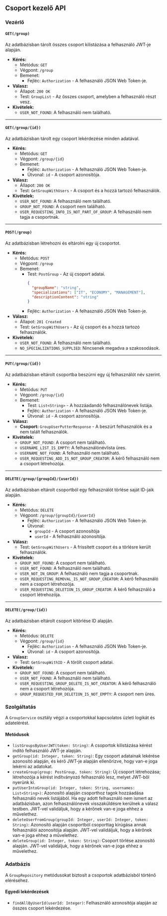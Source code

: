 ## Csoport kezelő API

### Vezérlő

#### `GET(/group)`

Az adatbázisban tárolt összes csoport kilistázása a felhasználó JWT-je alapján.

- **Kérés:**
  - Metódus: `GET`
  - Végpont: `/group`
  - Bemenet:
    - Fejléc: `Authorization` - A felhasználó JSON Web Token-je.
- **Válasz:**
  - Állapot: `200 OK`
  - Test: `GroupList` - Az összes csoport, amelyben a felhasználó részt vesz.
- **Kivételek:**
  - `USER_NOT_FOUND`: A felhasználó nem található.

---

#### `GET(/group/{id})`

Az adatbázisban tárolt egy csoport lekérdezése minden adatával.

- **Kérés:**
  - Metódus: `GET`
  - Végpont: `/group/{id}`
  - Bemenet:
    - Fejléc: `Authorization` - A felhasználó JSON Web Token-je.
    - Útvonal: `id` - A csoport azonosítója.
- **Válasz:**
  - Állapot: `200 OK`
  - Test: `GetGroupWithUsers` - A csoport és a hozzá tartozó felhasználók.
- **Kivételek:**
  - `USER_NOT_FOUND`: A felhasználó nem található.
  - `GROUP_NOT_FOUND`: A csoport nem található.
  - `USER_REQUESTING_INFO_IS_NOT_PART_OF_GROUP`: A felhasználó nem tagja a csoportnak.

---

#### `POST(/group)`

Az adatbázisban létrehozni és eltárolni egy új csoportot.

- **Kérés:**
  - Metódus: `POST`
  - Végpont: `/group`
  - Bemenet:
    - Test: `PostGroup` - Az új csoport adatai.
      ```json
      {
        "groupName": "string",
        "specializations": ["IT", "ECONOMY", "MANAGEMENT"],
        "descriptionContent": "string"
      }
      ```
    - Fejléc: `Authorization` - A felhasználó JSON Web Token-je.
- **Válasz:**
  - Állapot: `201 Created`
  - Test: `GetGroupWithUsers` - Az új csoport és a hozzá tartozó felhasználók.
- **Kivételek:**
  - `USER_NOT_FOUND`: A felhasználó nem található.
  - `NO_SPECIALIZATIONS_SUPPLIED`: Nincsenek megadva a szakosodások.

---

#### `PUT(/group/{id})`

Az adatbázisban eltárolt csoportba beszúrni egy új felhasználót név szerint.

- **Kérés:**
  - Metódus: `PUT`
  - Végpont: `/group/{id}`
  - Bemenet:
    - Test: `List<String>` - A hozzáadandó felhasználónevek listája.
    - Fejléc: `Authorization` - A felhasználó JSON Web Token-je.
    - Útvonal: `id` - A csoport azonosítója.
- **Válasz:**
  - **Csoport:** `GroupUserPutterResponse` - A beszúrt felhasználók és a nem talált felhasználók.
- **Kivételek:**
  - `GROUP_NOT_FOUND`: A csoport nem található.
  - `USERNAME_LIST_IS_EMPTY`: A felhasználónévlista üres.
  - `USERNAME_NOT_FOUND`: A felhasználó nem található.
  - `USER_REQUESTING_ADD_IS_NOT_GROUP_CREATOR`: A kérő felhasználó nem a csoport létrehozója.

---

#### `DELETE(/group/{groupId}/{userId})`

Az adatbázisban eltárolt csoportból egy felhasználót törlése saját ID-jaik alapján.

- **Kérés:**
  - Metódus: `DELETE`
  - Végpont: `/group/{groupId}/{userId}`
    - Fejléc: `Authorization` - A felhasználó JSON Web Token-je.
    - Útvonal:
      - `groupId` - A csoport azonosítója
      - `userId` - A felhasználó azonosítója.
- **Válasz:**
  - Test: `GetGroupWithUsers` - A frissített csoport és a törlésre került felhasználók.
- **Kivételek:**
  - `GROUP_NOT_FOUND`: A csoport nem található.
  - `USER_NOT_FOUND`: A felhasználó nem található.
  - `USER_NOT_IN_GROUP`: A felhasználó nem tagja a csoportnak.
  - `USER_REQUESTING_REMOVAL_IS_NOT_GROUP_CREATOR`: A kérő felhasználó nem a csoport létrehozója.
  - `USER_REQUESTING_DELETION_IS_GROUP_CREATOR`: A kérő felhasználó a csoport létrehozója.

---

#### `DELETE(/group/{id})`

Az adatbázisban eltárolt csoport kitörlése ID alapján.

- **Kérés:**
  - Metódus: `DELETE`
  - Végpont: `/group/{id}`
    - Fejléc: `Authorization` - A felhasználó JSON Web Token-je.
    - Útvonal: `id` - A csoport azonosítója.
- **Válasz:**
  - Test: `GetGroupWithID` - A törölt csoport adatai.
- **Kivételek:**
  - `GROUP_NOT_FOUND`: A csoport nem található.
  - `USER_NOT_FOUND`: A felhasználó nem található.
  - `USER_REQUESTING_GROUP_DELETE_IS_NOT_CREATOR`: A kérő felhasználó nem a csoport létrehozója.
  - `GROUP_REQUESTED_FOR_DELETION_IS_NOT_EMPTY`: A csoport nem üres.

### Szolgáltatás

A `GroupService` osztály végzi a csoportokkal kapcsolatos üzleti logikát és adatelérést.

#### Metódusok

- `listGroupsByUserJWT(token: String)`: A csoportok kilistázása kérést indító felhasználó JWT-je alapján.
- `getGroup(id: Integer, token: String)`: Egy csoport adatainak lekérése azonosító alapján, és kérő JWT-je alapján ellenőrizve, hogy van-e joga lekérni az adatokat.
- `createGroup(group: PostGroup, token: String)`: Új csoport létrehozása; létrehozója a kérést indítványozó felhasználó lesz, melyet JWT-ből nyerünk ki.
- `putUserIntoGroup(id: Integer, token: String, usernames: List<String>)`: Azonosító alapján csoporthoz tagok hozzáadása felhasználó nevek listájából. Ha egy adott felhasználó nem ismert az adatbázisban, azon felhasználónevek visszaküldésre kerülnek a válasz testben. JWT-vel validáljuk, hogy a kérőnek van-e joga ehhez a művelethez.
- `deleteUserFromGroup(groupId: Integer, userId: Integer, token: String)`: Azonosító alapján csoportból csoporttag kirúgása annak felhasználói azonosítója alapján. JWT-vel validáljuk, hogy a kérőnek van-e joga ehhez a művelethez.
- `deleteGroup(id: Integer, token: String)`: Csoport törlése azonosító alapján. JWT-vel validáljuk, hogy a kérőnek van-e joga ehhez a művelethez.

### Adatbázis

A `GroupRepository` metódusokat biztosít a csoportok adatbázisból történő eléréséhez.

#### Egyedi lekérdezések

- `findAllByUserId(userId: Integer)`: Felhasználó azonosítója alapján az összes csoport lekérdezése.